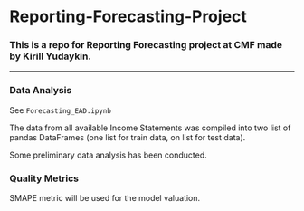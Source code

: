 # Reporting-Forecasting-Project

### This is a repo for Reporting Forecasting project at CMF made by Kirill Yudaykin.

---

### Data Analysis

See `Forecasting_EAD.ipynb`

The data from all available Income Statements was compiled into two list of pandas DataFrames (one list for train data, on list for test data).

Some preliminary data analysis has been conducted.

### Quality Metrics

SMAPE metric will be used for the model valuation.
